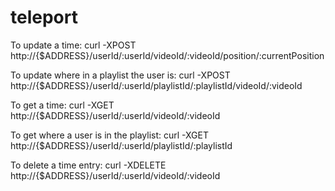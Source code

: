 teleport
========
To update a time:
curl -XPOST http://{$ADDRESS}/userId/:userId/videoId/:videoId/position/:currentPosition

To update where in a playlist the user is:
curl -XPOST http://{$ADDRESS}/userId/:userId/playlistId/:playlistId/videoId/:videoId

To get a time:
curl -XGET http://{$ADDRESS}/userId/:userId/videoId/:videoId

To get where a user is in the playlist:
curl -XGET http://{$ADDRESS}/userId/:userId/playlistId/:playlistId

To delete a time entry:
curl -XDELETE http://{$ADDRESS}/userId/:userId/videoId/:videoId